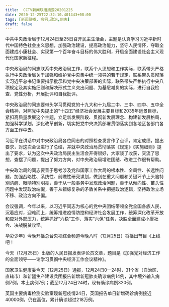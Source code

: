 ```yaml
---
title:  CCTV新闻联播摘要20201225
date: 2020-12-25T22:32:10.401443+08:00
tags: [新闻联播, 病例,政治,同志]
draft: false
---
```


中共中央<span class="keywords_content">政治</span>局于12月24日至25日召开民主生活会，主题是认真学习习近平新时代中国特色社会主义思想，加强<span class="keywords_content">政治</span>建设，提高<span class="keywords_content">政治</span>能力，坚守人民情怀，夺取全面建成小康社会、实现第一个百年奋斗目标的伟大胜利，开启全面建设社会主义现代化国家新征程。

中央<span class="keywords_content">政治</span>局的<span class="keywords_content">同志</span>联系中央<span class="keywords_content">政治</span>局工作，联系个人思想和工作实际，联系带头严格执行中央<span class="keywords_content">政治</span>局关于加强和维护党中央集中统一领导的若干规定，联系带头贯彻落实习近平总书记重要指示批示和党中央决策部署的实际，联系带头严格执行中央八项规定及其实施细则和解决形式主义突出问题、为基层减负的实际，进行自我检查、党性分析，开展批评和自我批评。

中央<span class="keywords_content">政治</span>局的<span class="keywords_content">同志</span>要带头学习贯彻党的十九大和十九届二中、三中、四中、五中全会精神，对照党中央提出的“十四五”经济社会发展主要目标和2035年远景目标，紧扣高质量发展这个主题，立足新发展阶段、贯彻新发展理念、构建新发展格局，加强科学谋划，深化改革创新，切实把党中央决策部署贯彻落实到各地区各部门各方面工作中去。

习近平在讲话中对中央<span class="keywords_content">政治</span>局各位<span class="keywords_content">同志</span>的对照检查发言作了点评，肯定成绩，提出要求，对这次会议进行了总结，并就中央<span class="keywords_content">政治</span>局贯彻落实《规定》《实施细则》提出了要求，认为这次中央<span class="keywords_content">政治</span>局民主生活会开得很好，大家谈了收获，交流了思想，查摆了问题，提出了努力方向，对中央<span class="keywords_content">政治</span>局增进团结、改进工作很有帮助。

中央<span class="keywords_content">政治</span>局的<span class="keywords_content">同志</span>要善于思考涉及党和国家工作大局的根本性、全局性、长远性问题，加强战略性、系统性、前瞻性研究谋划，做到在重大问题和关键环节上头脑特别清醒、眼睛特别明亮，善于从一般事务中发现<span class="keywords_content">政治</span>问题，善于从倾向性、苗头性问题中发现<span class="keywords_content">政治</span>端倪，善于从错综复杂的矛盾关系中把握<span class="keywords_content">政治</span>逻辑，坚持<span class="keywords_content">政治</span>立场不移、<span class="keywords_content">政治</span>方向不偏。

会议强调，今年以来，以习近平<span class="keywords_content">同志</span>为核心的党中央团结带领全党全国各族人民，沉着应对，迎难而上，统筹推进疫情防控和经济社会发展工作，统筹深化改革开放和应对外部压力，统筹抓好“六稳”工作、落实“六保”任务，决胜全面建成小康社会、决战脱贫攻坚。

华彩少年》今晚开播总台央视综合频道今晚八时（12月25日）将播出节目《上线吧！

今天（12月25日）出版的人民日报发表评论员文章，题目是《加强党对经济工作的全面领导——论学习贯彻中央经济工作会议精神》。

国家卫生健康委今天（12月25日）通报，12月24日0—24时，31个省（自治区、直辖市）和新疆生产建设兵团报告新增新冠肺炎确诊<span class="keywords_content">病例</span>14例，其中境外输入<span class="keywords_content">病例</span>7例，本土<span class="keywords_content">病例</span>7例；截至12月24日24时，现有确诊<span class="keywords_content">病例</span>320例。

英国主要病毒检测实验室现新冠疫情24日，英国报告单日新增确诊<span class="keywords_content">病例</span>接近40000例，仍在高位，累计确诊超过218万例。
